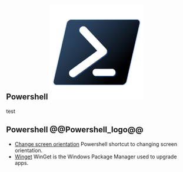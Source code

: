 ## Powershell ![logo](logo.png)

test

## Powershell @@Powershell_logo@@

- [Change screen orientation](/ChangeScreenOrientation) Powershell shortcut to changing screen orientation.
- [Winget](../windows/Winget) WinGet is the Windows Package Manager used to upgrade apps.



